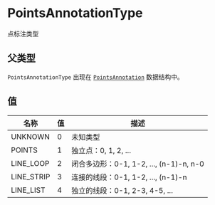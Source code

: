 # PointsAnnotationType

点标注类型

## 父类型

`PointsAnnotationType` 出现在 [`PointsAnnotation`](./points-annotation) 数据结构中。

## 值

| 名称        | 值 | 描述                                     |
| ----------- | ----- | ----------------------------------------------- |
| UNKNOWN     | 0     | 未知类型                                                 |
| POINTS      | 1     | 独立点：0, 1, 2, ...                 |
| LINE_LOOP  | 2     | 闭合多边形：0-1, 1-2, ..., (n-1)-n, n-0     |
| LINE_STRIP | 3     | 连接的线段：0-1, 1-2, ..., (n-1)-n |
| LINE_LIST  | 4     | 独立的线段：0-1, 2-3, 4-5, ...    |
